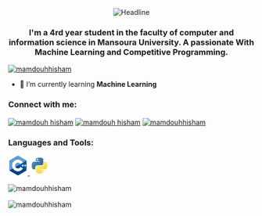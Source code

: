 <div align=center> 
         <img src="https://readme-typing-svg.herokuapp.com?color=%F7B813FF&size=32&center=true&vCenter=true&width=600&height=50&lines=Hi,+I'm+Mamdouh+Hisham+%F0%9F%91%8B;Machine+Learning+Engineer;" alt="Headline" /> 
     </div> 
<h3 align="center">I'm a 4rd year student in the faculty of computer and information science in Mansoura University. A passionate With Machine Learning and Competitive Programming.</h3>

<p align="left"> <a href="https://github.com/ryo-ma/github-profile-trophy"><img src="https://github-profile-trophy.vercel.app/?username=mamdouhhisham" alt="mamdouhhisham" /></a> </p>

- 🌱 I’m currently learning **Machine Learning**

<h3 align="left">Connect with me:</h3>
<p align="left">
<a href="https://www.linkedin.com/in/mamdouh-hisham/" target="blank"><img align="center" src="https://raw.githubusercontent.com/rahuldkjain/github-profile-readme-generator/master/src/images/icons/Social/linked-in-alt.svg" alt="mamdouh hisham" height="30" width="40" /></a>
<a href="https://kaggle.com/mamdouh hisham" target="blank"><img align="center" src="https://raw.githubusercontent.com/rahuldkjain/github-profile-readme-generator/master/src/images/icons/Social/kaggle.svg" alt="mamdouh hisham" height="30" width="40" /></a>
<a href="https://codeforces.com/profile/mamdouhhisham" target="blank"><img align="center" src="https://raw.githubusercontent.com/rahuldkjain/github-profile-readme-generator/master/src/images/icons/Social/codeforces.svg" alt="mamdouhhisham" height="30" width="40" /></a>
</p>

<h3 align="left">Languages and Tools:</h3>
<p align="left"> <a href="https://www.w3schools.com/cpp/" target="_blank" rel="noreferrer"> <img src="https://raw.githubusercontent.com/devicons/devicon/master/icons/cplusplus/cplusplus-original.svg" alt="cplusplus" width="40" height="40"/> </a> <a href="https://www.python.org" target="_blank" rel="noreferrer"> <img src="https://raw.githubusercontent.com/devicons/devicon/master/icons/python/python-original.svg" alt="python" width="40" height="40"/> </a> </p>

<p><img align="center" src="https://github-readme-stats.vercel.app/api/top-langs?username=mamdouhhisham&show_icons=true&locale=en&layout=compact" alt="mamdouhhisham" /></p>

<p><img align="center" src="https://github-readme-streak-stats.herokuapp.com/?user=mamdouhhisham&" alt="mamdouhhisham" /></p>
